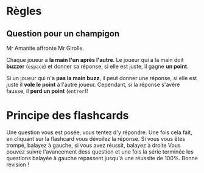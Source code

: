 # Règles
## Question pour un champigon
Mr Amanite affronte Mr Girolle.

Chaque joueur a **la main l'un après l'autre**. Le joueur qui a la main doit **buzzer** (`espace`) et donner sa réponse, si elle est juste, il gagne **un point**.

Si un joueur qui n'a **pas la main buzz**, il peut donner une réponse, si elle est juste il **vole le point** à l'autre joueur. Cependant, si la réponse s'avère fausse, il **perd un point** (`entrer`)!


# Principe des flashcards
Une question vous est posée, vous tentez d'y répondre.
Une fois cela fait, en cliquant sur la flashcard vous dévoilez la réponse.
Si vous vous êtes trompé, balayez à gauche, si vous avez réussit, balayez à droite
Vous pouvez suivre l'avancement dess question et une fois la série terminée les questions balayée à gauche repassent jusqu'à une réussite de 100%.
Bonne révision !
